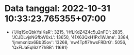 # Data tanggal: 2022-10-31 10:33:23.765355+07:00

* {'Jllq1SoQbkYsIKaR': 3215, 'HfLKdZ4Z4c5u2nFD': 2835, 'JCJDLvjsNGfbW0xL': 13650, '41X63QxH1Px1WJme': 3384, 'IjmmxnIzx6Bb35ov': 13268, 'nw4Tpfl7hwxFRDrG': 5056, 'QxFIJaEqI6zY7hBB': 11681}
